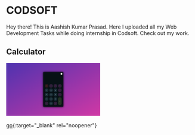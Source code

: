 # CODSOFT
Hey there! This is Aashish Kumar Prasad. Here I uploaded all my Web Development Tasks while doing internship in Codsoft. Check out my work.

## Calculator
<a href="https://aashishkrpd.github.io/CODSOFT/Calculator/" target="_blank"><img src="./Thumbnail/Calculator.png" width="50%"></a>




[go]("https://google.com"){:target="_blank" rel="noopener"}

